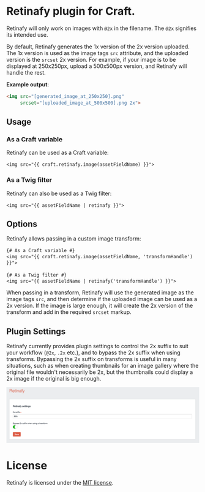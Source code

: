 # Retinafy plugin for Craft.

Retinafy will only work on images with `@2x` in the filename. The `@2x` signifies its intended use.

By default, Retinafy generates the 1x version of the 2x version uploaded. The 1x version is used as the image tags `src` attribute, and the uploaded version is the `srcset` 2x version. For example, if your image is to be displayed at 250x250px, upload a 500x500px version, and Retinafy will handle the rest.

**Example output**:

```html
<img src="[generated_image_at_250x250].png"
     srcset="[uploaded_image_at_500x500].png 2x">
```

## Usage

### As a Craft variable
Retinafy can be used as a Craft variable:

```twig
<img src="{{ craft.retinafy.image(assetFieldName) }}">
```

### As a Twig filter
Retinafy can also be used as a Twig filter:
```twig
<img src="{{ assetFieldName | retinafy }}">
```
## Options
Retinafy allows passing in a custom image transform:

```twig
{# As a Craft variable #}
<img src="{{ craft.retinafy.image(assetFieldName, 'transformHandle') }}">

{# As a Twig filter #}
<img src="{{ assetFieldName | retinafy('transformHandle') }}">
```
When passing in a transform, Retinafy will use the generated image as the image tags `src`, and then determine if the uploaded image can be used as a 2x version. If the image is large enough, it will create the 2x version of the transform and add in the required `srcset` markup.

## Plugin Settings
Retinafy currently provides plugin settings to control the 2x suffix to suit your workflow (`@2x`, `.2x` etc.), and to bypass the 2x suffix when using transforms. Bypassing the 2x suffix on transforms is useful in many situations, such as when creating thumbnails for an image gallery where the original file wouldn't necessarily be 2x, but the thumbnails could display a 2x image if the original is big enough.

![Retinafy settings page](/screenshots/settings.png)

# License
Retinafy is licensed under the [MIT license](/LICENSE.md).
